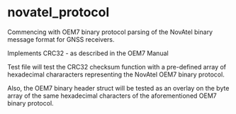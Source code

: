 # novatel_protocol
Commencing with OEM7 binary protocol parsing of the NovAtel binary message format for GNSS receivers.

Implements CRC32 - as described in the OEM7 Manual

Test file will test the CRC32 checksum function with a pre-defined array of hexadecimal chararacters representing the 
NovAtel OEM7 binary protocol.  

Also, the OEM7 binary header struct will be tested as an overlay on the byte array of the same hexadecimal characters of
the aforementioned OEM7 binary protocol.
